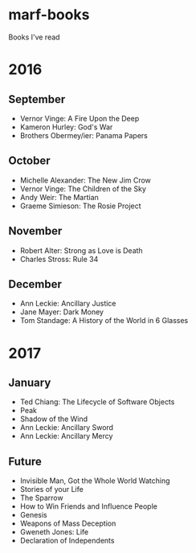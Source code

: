 # marf-books
Books I've read

# 2016

## September
- Vernor Vinge: A Fire Upon the Deep
- Kameron Hurley: God's War
- Brothers Obermey/ier: Panama Papers

## October
- Michelle Alexander: The New Jim Crow
- Vernor Vinge: The Children of the Sky
- Andy Weir: The Martian
- Graeme Simieson: The Rosie Project

## November
- Robert Alter: Strong as Love is Death
- Charles Stross: Rule 34

## December
- Ann Leckie: Ancillary Justice
- Jane Mayer: Dark Money
- Tom Standage: A History of the World in 6 Glasses

# 2017

## January
- Ted Chiang: The Lifecycle of Software Objects
- Peak
- Shadow of the Wind
- Ann Leckie: Ancillary Sword
- Ann Leckie: Ancillary Mercy

## Future
- Invisible Man, Got the Whole World Watching
- Stories of your Life
- The Sparrow
- How to Win Friends and Influence People
- Genesis
- Weapons of Mass Deception
- Gweneth Jones: Life
- Declaration of Independents
